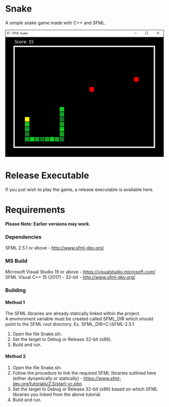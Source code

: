 # Snake
A simple snake game made with C++ and SFML.  

![snakeGif](Screenshots/snake.gif)  
  
# Release Executable
If you just wish to play the game, a release executable is available here.  
  
# Requirements
**Please Note: Earlier versions may work.**  
  
### Dependencies
SFML 2.5.1 or above - http://www.sfml-dev.org/  

### MS Build
Microsoft Visual Studio 19 or above - https://visualstudio.microsoft.com/  
SFML Visual C++ 15 (2017) - 32-bit - http://www.sfml-dev.org/  
  
### Building
#### Method 1  
The SFML libraries are already statically linked within the project.  
A environment variable must be created called SFML_DIR which should point to the SFML root directory. Ex. SFML_DIR=C:\SFML-2.5.1  
1. Open the file Snake.sln.
1. Set the target to Debug or Release 32-bit (x86).
1. Build and run.  
  
#### Method 2
1. Open the file Snake.sln.
1. Follow the procedure to link the required SFML libraries outlined here (either dynamically or statically) - https://www.sfml-dev.org/tutorials/2.5/start-vc.php
1. Set the target to Debug or Release 32-bit (x86) based on which SFML libraries you linked from the above tutorial.
1. Build and run.  
